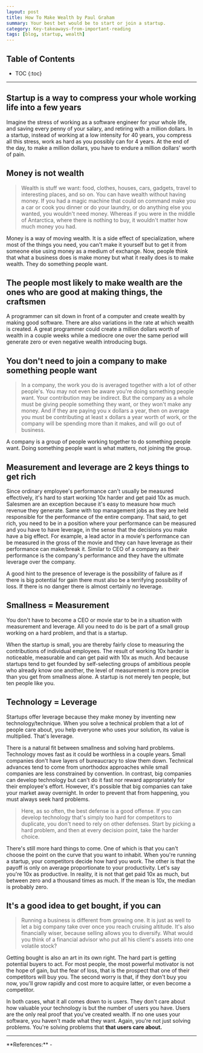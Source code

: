 ```yaml
---
layout: post
title: How To Make Wealth by Paul Graham
summary: Your best bet would be to start or join a startup.
category: Key-takeaways-from-important-reading
tags: [blog, startup, wealth]
---
```


<h2> Table of Contents </h2>

* TOC
{:toc}

<hr>

## Startup is a way to compress your whole working life into a few years

Imagine the stress of working as a software engineer for your whole life, and saving every penny of your salary, and retiring with a million dollars. In a startup, instead of working at a low intensity for 40 years, you compress all this stress, work as hard as you possibly can for 4 years. At the end of the day, to make a million dollars, you have to endure a million dollars' worth of pain.

## Money is not wealth

> Wealth is stuff we want: food, clothes, houses, cars, gadgets, travel to interesting places, and so on. You can have wealth without having money. If you had a magic machine that could on command make you a car or cook you dinner or do your laundry, or do anything else you wanted, you wouldn't need money. Whereas if you were in the middle of Antarctica, where there is nothing to buy, it wouldn't matter how much money you had.

Money is a way of moving wealth. It is a side effect of specialization, where most of the things you need, you can't make it yourself but to get it from someone else using money as a medium of exchange. Now, people think that what a business does is make money but what it really does is to make wealth. They do something people want.

## The people most likely to make wealth are the ones who are good at making things, the craftsmen

A programmer can sit down in front of a computer and create wealth by making good software. There are also variations in the rate at which wealth is created. A great programmer could create a million dollars worth of wealth in a couple weeks while a mediocre one over the same period will generate zero or even negative wealth introducing bugs.

## You don't need to join a company to make something people want

> In a company, the work you do is averaged together with a lot of other people's. You may not even be aware you're doing something people want. Your contribution may be indirect. But the company as a whole must be giving people something they want, or they won't make any money. And if they are paying you x dollars a year, then on average you must be contributing at least x dollars a year worth of work, or the company will be spending more than it makes, and will go out of business.

A company is a group of people working together to do something people want. Doing something people want is what matters, not joining the group.

## Measurement and leverage are 2 keys things to get rich

Since ordinary employee's performance can't usually be measured effectively, it's hard to start working 10x harder and get paid 10x as much. Salesmen are an exception because it's easy to measure how much revenue they generate. Same with top management jobs as they are held responsible for the performance of the entire company. That said, to get rich, you need to be in a position where your performance can be measured and you have to have leverage, in the sense that the decisions you make have a big effect. For example, a lead actor in a movie's performance can be measured in the gross of the movie and they can have leverage as their performance can make/break it. Similar to CEO of a company as their performance is the company's performance and they have the ultimate leverage over the company.

A good hint to the presence of leverage is the possibility of failure as if there is big potential for gain there must also be a terrifying possibility of loss. If there is no danger there is almost certainly no leverage.

## Smallness = Measurement

You don't have to become a CEO or movie star to be in a situation with measurement and leverage. All you need to do is be part of a small group working on a hard problem, and that is a startup.

When the startup is small, you are thereby fairly close to measuring the contributions of individual employees. The result of working 10x harder is noticeable, measurable and can get paid with 10x as much. And because startups tend to get founded by self-selecting groups of ambitious people who already know one another, the level of measurement is more precise than you get from smallness alone. A startup is not merely ten people, but ten people like you.

## Technology = Leverage

Startups offer leverage because they make money by inventing new technology/technique. When you solve a technical problem that a lot of people care about, you help everyone who uses your solution, its value is multiplied. That's leverage.

There is a natural fit between smallness and solving hard problems. Technology moves fast as it could be worthless in a couple years. Small companies don't have layers of bureaucracy to slow them down. Technical advances tend to come from unorthodox approaches while small companies are less constrained by convention. In contrast, big companies can develop technology but can't do it fast nor reward appropriately for their employee's effort. However, it's possible that big companies can take your market away overnight. In order to prevent that from happening, you must always seek hard problems.

> Here, as so often, the best defense is a good offense. If you can develop technology that's simply too hard for competitors to duplicate, you don't need to rely on other defenses. Start by picking a hard problem, and then at every decision point, take the harder choice.

There's still more hard things to come. One of which is that you can't choose the point on the curve that you want to inhabit. When you're running a startup, your competitors decide how hard you work. The other is that the payoff is only on average proportionate to your productivity. Let's say you're 10x as productive. In reality, it is not that get paid 10x as much, but between zero and a thousand times as much. If the mean is 10x, the median is probably zero.

## It's a good idea to get bought, if you can

> Running a business is different from growing one. It is just as well to let a big company take over once you reach cruising altitude. It's also financially wiser, because selling allows you to diversify. What would you think of a financial advisor who put all his client's assets into one volatile stock?

Getting bought is also an art in its own right. The hard part is getting potential buyers to act. For most people, the most powerful motivator is not the hope of gain, but the fear of loss, that is the prospect that one of their competitors will buy you. The second worry is that, if they don't buy you now, you'll grow rapidly and cost more to acquire latter, or even become a competitor.

In both cases, what it all comes down to is users. They don't care about how valuable your technology is but the number of users you have. Users are the only real proof that you've created wealth. If no one uses your software, you haven't made what they want. Again, you're not just solving problems. You're solving problems that **that users care about.**

<hr>
**References:**
- <http://www.paulgraham.com/wealth.html>
